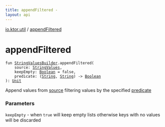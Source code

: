 ```yaml
---
title: appendFiltered - 
layout: api
---
```


<div class='api-docs-breadcrumbs'><a href="index.html">io.ktor.util</a> / <a href="./append-filtered.html">appendFiltered</a></div>

# appendFiltered

<div class="signature"><code><span class="keyword">fun </span><a href="-string-values-builder/index.html"><span class="identifier">StringValuesBuilder</span></a><span class="symbol">.</span><span class="identifier">appendFiltered</span><span class="symbol">(</span><br/>&nbsp;&nbsp;&nbsp;&nbsp;<span class="parameterName" id="io.ktor.util$appendFiltered(io.ktor.util.StringValuesBuilder, io.ktor.util.StringValues, kotlin.Boolean, kotlin.Function2((kotlin.String, , kotlin.Boolean)))/source">source</span><span class="symbol">:</span>&nbsp;<a href="-string-values/index.html"><span class="identifier">StringValues</span></a><span class="symbol">, </span><br/>&nbsp;&nbsp;&nbsp;&nbsp;<span class="parameterName" id="io.ktor.util$appendFiltered(io.ktor.util.StringValuesBuilder, io.ktor.util.StringValues, kotlin.Boolean, kotlin.Function2((kotlin.String, , kotlin.Boolean)))/keepEmpty">keepEmpty</span><span class="symbol">:</span>&nbsp;<a href="https://kotlinlang.org/api/latest/jvm/stdlib/kotlin/-boolean/index.html"><span class="identifier">Boolean</span></a>&nbsp;<span class="symbol">=</span>&nbsp;false<span class="symbol">, </span><br/>&nbsp;&nbsp;&nbsp;&nbsp;<span class="parameterName" id="io.ktor.util$appendFiltered(io.ktor.util.StringValuesBuilder, io.ktor.util.StringValues, kotlin.Boolean, kotlin.Function2((kotlin.String, , kotlin.Boolean)))/predicate">predicate</span><span class="symbol">:</span>&nbsp;<span class="symbol">(</span><a href="https://kotlinlang.org/api/latest/jvm/stdlib/kotlin/-string/index.html"><span class="identifier">String</span></a><span class="symbol">,</span>&nbsp;<a href="https://kotlinlang.org/api/latest/jvm/stdlib/kotlin/-string/index.html"><span class="identifier">String</span></a><span class="symbol">)</span>&nbsp;<span class="symbol">-&gt;</span>&nbsp;<a href="https://kotlinlang.org/api/latest/jvm/stdlib/kotlin/-boolean/index.html"><span class="identifier">Boolean</span></a><br/><span class="symbol">)</span><span class="symbol">: </span><a href="https://kotlinlang.org/api/latest/jvm/stdlib/kotlin/-unit/index.html"><span class="identifier">Unit</span></a></code></div>

Append values from <a href="append-filtered.html#io.ktor.util$appendFiltered(io.ktor.util.StringValuesBuilder, io.ktor.util.StringValues, kotlin.Boolean, kotlin.Function2((kotlin.String, , kotlin.Boolean)))/source">source</a> filtering values by the specified <a href="append-filtered.html#io.ktor.util$appendFiltered(io.ktor.util.StringValuesBuilder, io.ktor.util.StringValues, kotlin.Boolean, kotlin.Function2((kotlin.String, , kotlin.Boolean)))/predicate">predicate</a>

### Parameters

<code>keepEmpty</code> - when <code>true</code> will keep empty lists otherwise keys with no values will be discarded